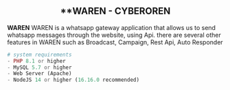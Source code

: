 ## <center>**WAREN - CYBEROREN</center>

**WAREN** WAREN is a whatsapp gateway application that allows us to send whatsapp messages through the website, using Api. there are several other features in WAREN such as Broadcast, Campaign, Rest Api, Auto Responder
<br>

```php
# system requirements
- PHP 8.1 or higher
- MySQL 5.7 or higher
- Web Server (Apache)
- NodeJS 14 or higher (16.16.0 recommended)
```


